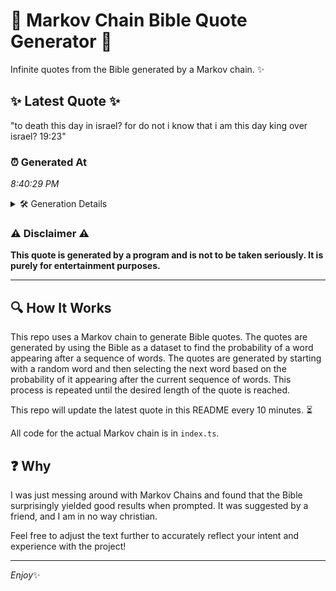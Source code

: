 # 📖 Markov Chain Bible Quote Generator 📖

Infinite quotes from the Bible generated by a Markov chain. ✨

## ✨ Latest Quote ✨
"to death this day in israel? for do not i know that i am this day king over israel? 19:23"

### ⏰ Generated At
*8:40:29 PM*

<details>
    <summary>🛠️ Generation Details</summary>
    <p>
        <strong>🌱 Seed:</strong> to<br>
        <strong>🔄 Iterations:</strong> 19<br>
        <strong>📜 Context History:</strong><br>[ to ]: death<br>[ to, death ]: this<br>[ to, death, this ]: day<br>[ to, death, this, day ]: in<br>[ to, death, this, day, in ]: israel?<br>[ to, death, this, day, in, israel? ]: for<br>[ death, this, day, in, israel?, for ]: do<br>[ this, day, in, israel?, for, do ]: not<br>[ day, in, israel?, for, do, not ]: i<br>[ in, israel?, for, do, not, i ]: know<br>[ israel?, for, do, not, i, know ]: that<br>[ for, do, not, i, know, that ]: i<br>[ do, not, i, know, that, i ]: am<br>[ not, i, know, that, i, am ]: this<br>[ i, know, that, i, am, this ]: day<br>[ know, that, i, am, this, day ]: king<br>[ that, i, am, this, day, king ]: over<br>[ i, am, this, day, king, over ]: israel?<br>[ am, this, day, king, over, israel? ]: 19:23<br>
    </p>
</details>

### ⚠️ Disclaimer ⚠️
**This quote is generated by a program and is not to be taken seriously. It is purely for entertainment purposes.**

---

## 🔍 How It Works

This repo uses a Markov chain to generate Bible quotes. The quotes are generated by using the Bible as a dataset to find the probability of a word appearing after a sequence of words. The quotes are generated by starting with a random word and then selecting the next word based on the probability of it appearing after the current sequence of words. This process is repeated until the desired length of the quote is reached.

This repo will update the latest quote in this README every 10 minutes. ⏳

All code for the actual Markov chain is in `index.ts`.

## ❓ Why

I was just messing around with Markov Chains and found that the Bible surprisingly yielded good results when prompted. 
It was suggested by a friend, and I am in no way christian.

Feel free to adjust the text further to accurately reflect your intent and experience with the project!

---

*Enjoy*✨
